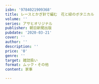```yaml
---
isbn: '9784021909368'
title: レースとかぎ針で編む　花と緑のボタニカル
volume: ''
series: アサヒオリジナル
publisher: 朝日新聞出版
pubdate: '2020-03-21'
cover: ''
author: ''
description: ''
price: '0'
genre: ''
target: 雑誌扱い
format: ムック・その他
content: 家事

---
```

